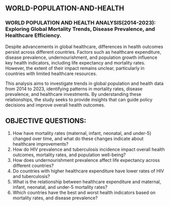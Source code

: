 ## WORLD-POPULATION-AND-HEALTH

### WORLD POPULATION AND HEALTH ANALYSIS(2014-2023): Exploring Global Mortality Trends, Disease Prevalence, and Healthcare Efficiency.
Despite advancements in global healthcare, differences in health outcomes persist across different countries. Factors such as healthcare expenditure, disease prevalence, undernourishment, and population growth influence key health indicators, including life expectancy and mortality rates. However, the extent of their impact remains unclear, particularly in countries with limited healthcare resources.  

This analysis aims to investigate trends in global population and health data from 2014 to 2023, identifying patterns in mortality rates, disease prevalence, and healthcare investments. By understanding these relationships, the study seeks to provide insights that can guide policy decisions and improve overall health outcomes.

## OBJECTIVE QUESTIONS:
1. How have mortality rates (maternal, infant, neonatal, and under-5) changed over time, and what do these changes indicate about healthcare improvements?
2. How do HIV prevalence and tuberculosis incidence impact overall health outcomes, mortality rates, and population well-being?
3. How does undernourishment prevalence affect life expectancy across different countries?
4. Do countries with higher healthcare expenditure have lower rates of HIV and tuberculosis?
5. What is the relationship between healthcare expenditure and maternal, infant, neonatal, and under-5 mortality rates?
6. Which countries have the best and worst health indicators based on mortality rates, and disease prevalence?
